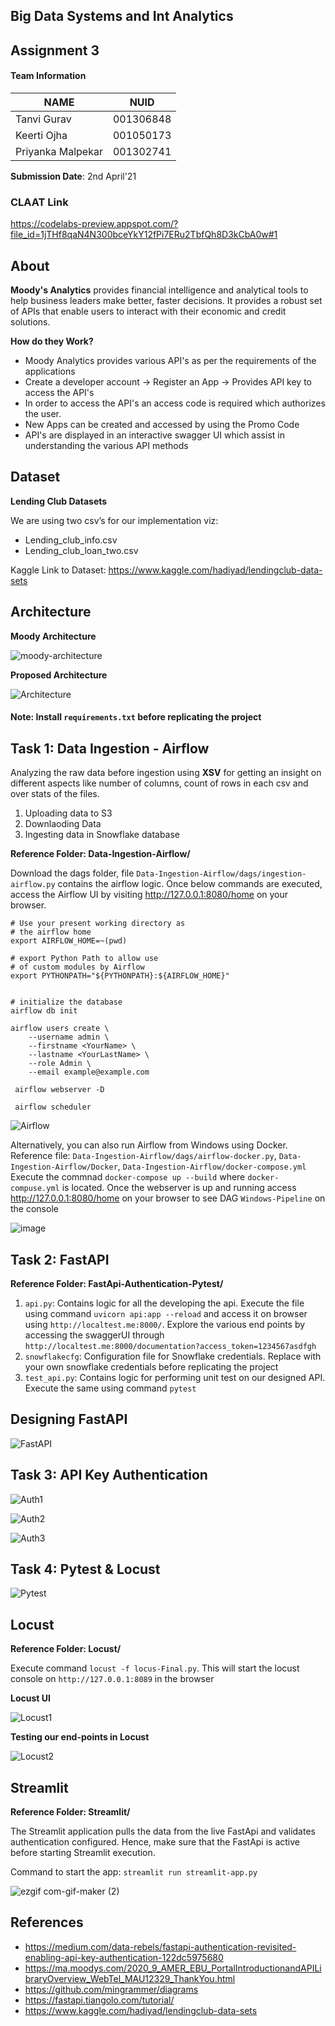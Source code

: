 ## Big Data Systems and Int Analytics
 
## Assignment 3

#### Team Information

| NAME              |     NUID        |
|------------------ |-----------------|
|   Tanvi Gurav     |   001306848     |
|   Keerti Ojha     |   001050173     |
| Priyanka Malpekar |   001302741     |
 

**Submission Date**: 2nd April'21


### CLAAT Link

https://codelabs-preview.appspot.com/?file_id=1jTHf8qaN4N300bceYkY12fPi7ERu2TbfQh8D3kCbA0w#1

## About

**Moody's Analytics** provides financial intelligence and analytical tools to help business leaders make better, faster decisions. It provides a robust set of APIs that enable users to interact with their economic and credit solutions.

**How do they Work?**

* Moody Analytics provides various API's as per the requirements of the applications
* Create a developer account -> Register an App -> Provides API key to access the API's
* In order to access the API's an access code is required which authorizes the user.
* New Apps can be created and accessed by using the Promo Code
* API's are displayed in an interactive swagger UI which assist in understanding the various API methods

## Dataset

**Lending Club  Datasets**

We are using two csv’s for our implementation viz:

* Lending_club_info.csv
* Lending_club_loan_two.csv

Kaggle Link to Dataset: https://www.kaggle.com/hadiyad/lendingclub-data-sets

## Architecture

**Moody Architecture**

![moody-architecture](https://user-images.githubusercontent.com/59594174/113445641-437bec00-93c4-11eb-8f11-4c0550fe650a.png)

**Proposed Architecture**

![Architecture](https://user-images.githubusercontent.com/59594174/113439421-889a2100-93b8-11eb-8ddf-de5ca21af2c6.png)

#### Note: Install `requirements.txt` before replicating the project

## Task 1: Data Ingestion - Airflow

Analyzing the raw data before ingestion using **XSV** for getting an insight on different aspects like number of columns, count of rows in each csv and over stats of the files.

1. Uploading data to S3
2. Downlaoding Data
3. Ingesting data in Snowflake database

**Reference Folder: Data-Ingestion-Airflow/**

Download the dags folder, file `Data-Ingestion-Airflow/dags/ingestion-airflow.py` contains the airflow logic. Once below commands are executed, access the Airflow UI by visiting http://127.0.0.1:8080/home on your browser.
```
# Use your present working directory as
# the airflow home
export AIRFLOW_HOME=~(pwd)

# export Python Path to allow use
# of custom modules by Airflow
export PYTHONPATH="${PYTHONPATH}:${AIRFLOW_HOME}"


# initialize the database
airflow db init

airflow users create \
    --username admin \
    --firstname <YourName> \
    --lastname <YourLastName> \
    --role Admin \
    --email example@example.com
    
 airflow webserver -D
 
 airflow scheduler
 ```

![Airflow](https://user-images.githubusercontent.com/59594174/113439427-8b951180-93b8-11eb-9c0d-0bc6a2153fe3.png)

Alternatively, you can also run Airflow from Windows using Docker.
Reference file: `Data-Ingestion-Airflow/dags/airflow-docker.py`, `Data-Ingestion-Airflow/Docker`, `Data-Ingestion-Airflow/docker-compose.yml`
Execute the commnad `docker-compose up --build` where `docker-compuse.yml` is located. Once the webserver is up and running access http://127.0.0.1:8080/home on your browser to see DAG `Windows-Pipeline` on the console

![image](https://user-images.githubusercontent.com/59846364/113449984-01a37380-93cd-11eb-8035-3e17fb853680.png)


## Task 2: FastAPI

**Reference Folder: FastApi-Authentication-Pytest/**

1. `api.py`: Contains logic for all the developing the api. Execute the file using command `uvicorn api:app --reload` and access it on browser using `http://localtest.me:8000/`. Explore the various end points by accessing the swaggerUI through `http://localtest.me:8000/documentation?access_token=1234567asdfgh`
2. `snowflakecfg`: Configuration file for Snowflake credentials. Replace with your own snowflake credentials before replicating the project
3. `test_api.py`: Contains logic for performing unit test on our designed API. Execute the same using command `pytest`

## Designing FastAPI

![FastAPI](https://user-images.githubusercontent.com/59594174/113440163-dcf1d080-93b9-11eb-951d-7fcdc1805125.png)

## Task 3: API Key Authentication

![Auth1](https://user-images.githubusercontent.com/59594174/113440173-e1b68480-93b9-11eb-80bd-a4d45b9d19f4.png)


![Auth2](https://user-images.githubusercontent.com/59594174/113440182-e54a0b80-93b9-11eb-9057-5617bf7c20bc.png)


![Auth3](https://user-images.githubusercontent.com/59594174/113440186-e7ac6580-93b9-11eb-872b-eb1308e57c22.png)

## Task 4: Pytest & Locust 

![Pytest](https://user-images.githubusercontent.com/59594174/113440194-ed09b000-93b9-11eb-84d6-597b20ad4514.png)

## Locust

**Reference Folder: Locust/**

Execute command `locust -f locus-Final.py`. This will start the locust console on `http://127.0.0.1:8089` in the browser

**Locust UI**

![Locust1](https://user-images.githubusercontent.com/59594174/113439437-92238900-93b8-11eb-9ae7-714f98426c0a.png)

**Testing our end-points in Locust**

![Locust2](https://user-images.githubusercontent.com/59594174/113439441-951e7980-93b8-11eb-90f4-aa7b0d152a47.png)


## Streamlit

**Reference Folder: Streamlit/**

The Streamlit application pulls the data from the live FastApi and validates authentication configured. Hence, make sure that the FastApi is active before starting Streamlit execution.

Command to start the app:  `streamlit run streamlit-app.py`

![ezgif com-gif-maker (2)](https://user-images.githubusercontent.com/59846364/113446744-7921d480-93c6-11eb-8bd6-3f181ea88372.gif)



## References
* https://medium.com/data-rebels/fastapi-authentication-revisited-enabling-api-key-authentication-122dc5975680
* https://ma.moodys.com/2020_9_AMER_EBU_PortalIntroductionandAPILibraryOverview_WebTel_MAU12329_ThankYou.html
* https://github.com/mingrammer/diagrams
* https://fastapi.tiangolo.com/tutorial/
* https://www.kaggle.com/hadiyad/lendingclub-data-sets

